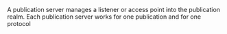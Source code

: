 A publication server manages a listener or access point into the publication realm. 
Each publication server works for one publication and for one protocol